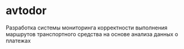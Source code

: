 # avtodor
Разработка системы мониторинга корректности выполнения маршрутов транспортного средства на основе анализа данных о платежах
